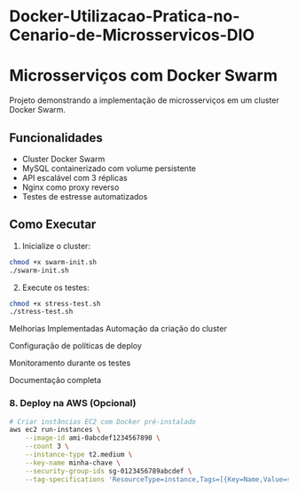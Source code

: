 # Docker-Utilizacao-Pratica-no-Cenario-de-Microsservicos-DIO

# Microsserviços com Docker Swarm

Projeto demonstrando a implementação de microsserviços em um cluster Docker Swarm.

## Funcionalidades

- Cluster Docker Swarm
- MySQL containerizado com volume persistente
- API escalável com 3 réplicas
- Nginx como proxy reverso
- Testes de estresse automatizados

## Como Executar

1. Inicialize o cluster:
```bash
chmod +x swarm-init.sh
./swarm-init.sh
```

2. Execute os testes:
```bash
chmod +x stress-test.sh
./stress-test.sh
```

Melhorias Implementadas
Automação da criação do cluster

Configuração de políticas de deploy

Monitoramento durante os testes

Documentação completa


### 8. Deploy na AWS (Opcional)

```bash
# Criar instâncias EC2 com Docker pré-instalado
aws ec2 run-instances \
    --image-id ami-0abcdef1234567890 \
    --count 3 \
    --instance-type t2.medium \
    --key-name minha-chave \
    --security-group-ids sg-0123456789abcdef \
    --tag-specifications 'ResourceType=instance,Tags=[{Key=Name,Value=swarm-node}]'
```
